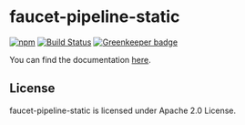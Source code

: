 # faucet-pipeline-static
[![npm](https://img.shields.io/npm/v/faucet-pipeline-static.svg)](https://www.npmjs.com/package/faucet-pipeline-static)
[![Build Status](https://travis-ci.org/faucet-pipeline/faucet-pipeline-static.svg?branch=master)](https://travis-ci.org/faucet-pipeline/faucet-pipeline-static)
[![Greenkeeper badge](https://badges.greenkeeper.io/faucet-pipeline/faucet-pipeline-static.svg)](https://greenkeeper.io)

You can find the documentation [here](http://www.faucet-pipeline.org).

## License

faucet-pipeline-static is licensed under Apache 2.0 License.
